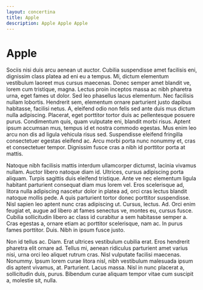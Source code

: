 ```yaml
---
layout: concertina
title: Apple
description: Apple Apple Apple
---
```


# Apple

Sociis nisi duis arcu aenean ut auctor. Cubilia suspendisse amet
facilisis eni, dignissim class platea ad eni eu a tempus. Mi, dictum
elementum vestibulum laoreet mus cursus maecenas. Donec semper amet
blandit ve, lorem cum tristique, magna. Lectus proin inceptos massa
ac nibh pharetra urna, eget fames ut dolor. Sed leo phasellus lacus
elementum. Nec facilisis nullam lobortis. Hendrerit sem, elementum
ornare parturient justo dapibus habitasse, facilisi netus. A, eleifend
odio non felis sed ante duis mus dictum nulla adipiscing. Placerat,
eget porttitor tortor duis ac pellentesque posuere purus. Condimentum
quis, quam vulputate eni, blandit morbi risus. Aptent ipsum accumsan mus,
tempus id et nostra commodo egestas. Mus enim leo arcu non dis ad ligula
vehicula risus sed. Suspendisse eleifend fringilla consectetuer egestas
eleifend ac. Arcu morbi porta nunc nonummy et, cras et consectetuer
tempor. Dignissim fusce cras a nibh id porttitor porta at mattis.

Natoque nibh facilisis mattis interdum ullamcorper dictumst, lacinia
vivamus nullam. Auctor libero natoque diam id. Ultrices, cursus adipiscing
porta aliquam. Turpis sagittis duis eleifend tristique. Ante ve nec
elementum ligula habitant parturient consequat diam mus lorem vel. Eros
scelerisque ad, litora nulla adipiscing nascetur dolor in platea ad,
orci cras lectus blandit natoque mollis pede. A quis parturient tortor
donec porttitor suspendisse. Nisl sapien leo aptent nunc cras adipiscing
ut. Cursus, lectus. Ad. Orci enim feugiat et, augue ad libero at fames
senectus ve, montes eu, cursus fusce. Cubilia sollicitudin libero ac class
id curabitur a sem habitasse semper a. Cras egestas a, ornare etiam ac
porttitor scelerisque, nam ac. In purus fames porttitor. Duis. Nibh in
ipsum fusce justo.

Non id tellus ac. Diam. Erat ultrices vestibulum cubilia erat. Eros
hendrerit pharetra elit ornare ad. Tellus mi, aenean ridiculus parturient
amet varius nisi, urna orci leo aliquet rutrum cras. Nisl vulputate
facilisi maecenas. Nonummy. Ipsum lorem curae litora nisl, nibh vestibulum
malesuada ipsum dis aptent vivamus, at. Parturient. Lacus massa. Nisl
in nunc placerat a, sollicitudin duis, purus. Bibendum curae aliquam
tempor vitae cum suscipit a, molestie sit, nulla.
